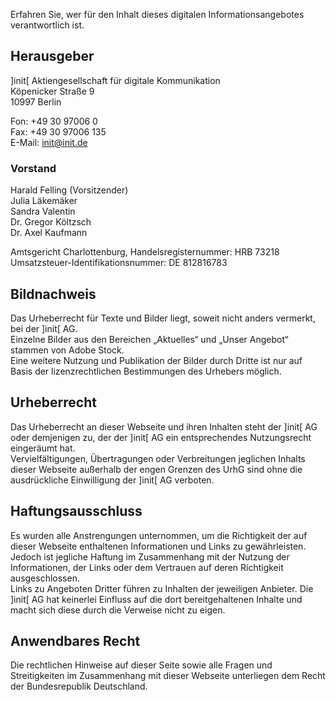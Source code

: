 Erfahren Sie, wer für den Inhalt dieses digitalen Informationsangebotes verantwortlich ist.

## Herausgeber
]init[ Aktiengesellschaft für digitale Kommunikation  
Köpenicker Straße 9  
10997 Berlin

Fon: +49 30 97006 0  
Fax: +49 30 97006 135  
E-Mail: init@init.de

### Vorstand
Harald Felling (Vorsitzender)  
Julia Läkemäker  
Sandra Valentin  
Dr. Gregor Költzsch  
Dr. Axel Kaufmann  

Amtsgericht Charlottenburg, Handelsregisternummer: HRB 73218  
Umsatzsteuer-Identifikationsnummer: DE 812816783  

## Bildnachweis
Das Urheberrecht für Texte und Bilder liegt, soweit nicht anders vermerkt, bei der ]init[ AG.   
Einzelne Bilder aus den Bereichen „Aktuelles“ und „Unser Angebot“ stammen von Adobe Stock.   
Eine weitere Nutzung und Publikation der Bilder durch Dritte ist nur auf Basis der lizenzrechtlichen Bestimmungen des Urhebers möglich.

## Urheberrecht
Das Urheberrecht an dieser Webseite und ihren Inhalten steht der ]init[ AG oder demjenigen zu, der der ]init[ AG ein entsprechendes Nutzungsrecht eingeräumt hat.   
Vervielfältigungen, Übertragungen oder Verbreitungen jeglichen Inhalts dieser Webseite außerhalb der engen Grenzen des UrhG sind ohne die ausdrückliche Einwilligung der ]init[ AG verboten.

## Haftungsausschluss
Es wurden alle Anstrengungen unternommen, um die Richtigkeit der auf dieser Webseite enthaltenen Informationen und Links zu gewährleisten. Jedoch ist jegliche Haftung im Zusammenhang mit der Nutzung der Informationen, der Links oder dem Vertrauen auf deren Richtigkeit ausgeschlossen.  
Links zu Angeboten Dritter führen zu Inhalten der jeweiligen Anbieter. Die ]init[ AG hat keinerlei Einfluss auf die dort bereitgehaltenen Inhalte und macht sich diese durch die Verweise nicht zu eigen.

## Anwendbares Recht
Die rechtlichen Hinweise auf dieser Seite sowie alle Fragen und Streitigkeiten im Zusammenhang mit dieser Webseite unterliegen dem Recht der Bundesrepublik Deutschland.
